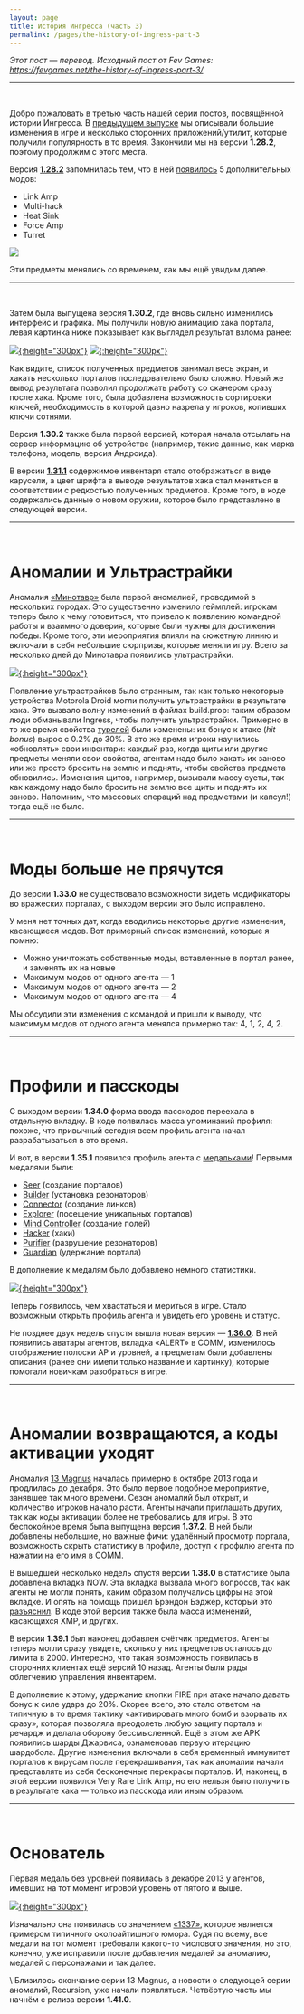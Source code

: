 ```yaml
---
layout: page
title: История Ингресса (часть 3)
permalink: /pages/the-history-of-ingress-part-3
---
```


_Этот пост — перевод. Исходный пост от Fev Games: <https://fevgames.net/the-history-of-ingress-part-3/>_

---
<br />

Добро пожаловать в третью часть нашей серии постов, посвящённой истории Ингресса. В [предыдущем выпуске](/pages/the-history-of-ingress-part-3) мы описывали большие изменения в игре и несколько сторонних приложений/утилит, которые получили популярность в то время. Закончили мы на версии **1.28.2**, поэтому продолжим с этого места.

Версия [**1.28.2**](https://plus.google.com/+Ingress/posts/QkvYjsStnRX) запомнилась тем, что в ней [появилось](https://plus.google.com/+Ingress/posts/DfFfnsCG5qb) 5 дополнительных модов:

* Link Amp
* Multi-hack
* Heat Sink
* Force Amp
* Turret

[![](https://fevgames.net/wp-content/uploads/2016/03/ingressmods5.jpg)](https://fevgames.net/wp-content/uploads/2016/03/ingressmods5.jpg)

Эти предметы менялись со временем, как мы ещё увидим далее.

---
<br />

Затем была выпущена версия **1.30.2**, где вновь сильно изменились интерфейс и графика. Мы получили новую анимацию хака портала, левая картинка ниже показывает как выглядел результат взлома ранее:

[![](https://fevgames.net/wp-content/uploads/2016/03/old-hack-screen-modal.png){:height="300px"}](https://fevgames.net/wp-content/uploads/2016/03/old-hack-screen-modal.png)
[![](https://fevgames.net/wp-content/uploads/2016/03/new-item-hack-e1458823351416.png){:height="300px"}](https://fevgames.net/wp-content/uploads/2016/03/new-item-hack-e1458823351416.png)
 
Как видите, список полученных предметов занимал весь экран, и хакать несколько порталов последовательно было сложно. Новый же вывод результата позволил продолжать работу со сканером сразу после хака. Кроме того, была добавлена возможность сортировки ключей, необходимость в которой давно назрела у игроков, копивших ключи сотнями.

Версия **1.30.2** также была первой версией, которая начала отсылать на сервер информацию об устройстве (например, такие данные, как марка телефона, модель, версия Андроида).

В версии [**1.31.1**](https://plus.google.com/+Ingress/posts/f4N4hQCpRrG) содержимое инвентаря стало отображаться в виде карусели, а цвет шрифта в выводе результатов хака стал меняться в соответствии с редкостью полученных предметов. Кроме того, в коде содержались данные о новом оружии, которое было представлено в следующей версии.

---
<br />

# Аномалии и Ультрастрайки

Аномалия [«Минотавр»](https://plus.google.com/+Ingress/posts/4EpjjbR3tQE) была первой аномалией, проводимой в нескольких городах. Это существенно изменило геймплей: игрокам теперь было к чему готовиться, что привело к появлению командной работы и взаимного доверия, которые были нужны для достижения победы. Кроме того, эти мероприятия влияли на сюжетную линию и включали в себя небольшие сюрпризы, которые меняли игру. Всего за несколько дней до Минотавра появились ультрастрайки.

[![](https://fevgames.net/wp-content/uploads/2016/03/ulta-strike-e1458824499655.png){:height="300px"}](https://fevgames.net/wp-content/uploads/2016/03/ulta-strike-e1458824499655.png)

Появление ультрастрайков было странным, так как только некоторые устройства Motorola Droid могли получить ультрастрайки в результате хака. Это вызвало волну изменений в файлах build.prop: таким образом люди обманывали Ingress, чтобы получить ультрастрайки. Примерно в то же время свойства [турелей](https://fevgames.net/ingress/ingress-guide/items/mod/turret/) были изменены: их бонус к атаке (_hit bonus_) вырос с 0.2% до 30%. В это же время игроки научились «обновлять» свои инвентари: каждый раз, когда щиты или другие предметы меняли свои свойства, агентам надо было хакать их заново или же просто бросить на землю и поднять, чтобы свойства предмета обновились. Изменения щитов, например, вызывали массу суеты, так как каждому надо было бросить на землю все щиты и поднять их заново. Напомним, что массовых операций над предметами (и капсул!) тогда ещё не было.

---
<br />

# Моды больше не прячутся

До версии **1.33.0** не существовало возможности видеть модификаторы во вражеских порталах, с выходом версии это было исправлено.

У меня нет точных дат, когда вводились некоторые другие изменения, касающиеся модов. Вот примерный список изменений, которые я помню:

* Можно уничтожать собственные моды, вставленные в портал ранее, и заменять их на новые
* Максимум модов от одного агента — 1
* Максимум модов от одного агента — 2
* Максимум модов от одного агента — 4

Мы обсудили эти изменения с командой и пришли к выводу, что максимум модов от одного агента менялся примерно так: 4, 1, 2, 4, 2.

---
<br />

# Профили и пасскоды

С выходом версии **1.34.0** форма ввода пасскодов переехала в отдельную вкладку. В коде появилась масса упоминаний профиля: похоже, что привычный сегодня всем профиль агента начал разрабатываться в это время.

И вот, в версии **1.35.1** появился профиль агента с [медальками](https://fevgames.net/ingress/ingress-guide/concepts/medal/)! Первыми медалями были:

* [Seer](https://fevgames.net/ingress/ingress-guide/concepts/medal/seer/) (создание порталов)
* [Builder](https://fevgames.net/ingress/ingress-guide/concepts/medal/builder/) (установка резонаторов)
* [Connector](https://fevgames.net/ingress/ingress-guide/concepts/medal/connector/) (создание линков)
* [Explorer](https://fevgames.net/ingress/ingress-guide/concepts/medal/explorer/) (посещение уникальных порталов)
* [Mind Controller](https://fevgames.net/ingress/ingress-guide/concepts/medal/mind-controller/) (создание полей)
* [Hacker](https://fevgames.net/ingress/ingress-guide/concepts/medal/hacker/) (хаки)
* [Purifier](https://fevgames.net/ingress/ingress-guide/concepts/medal/purifier/) (разрушение резонаторов)
* [Guardian](https://fevgames.net/ingress/ingress-guide/concepts/medal/guardian/) (удержание портала)

В дополнение к медалям было добавлено немного статистики.

[![](https://fevgames.net/wp-content/uploads/2016/03/IMG_20130912_133147.jpg){:height="300px"}](https://fevgames.net/wp-content/uploads/2016/03/IMG_20130912_133147.jpg)

Теперь появилось, чем хвастаться и мериться в игре. Стало возможным открыть профиль агента и увидеть его уровень и статус.

Не позднее двух недель спустя вышла новая версия — [**1.36.0**](https://plus.google.com/+Ingress/posts/KuqkfV3M12z). В ней появились аватары агентов, вкладка «ALERT» в COMM, изменилось отображение полоски AP и уровней, а предметам были добавлены описания (ранее они имели только название и картинку), которые помогали новичкам разобраться в игре.

---
<br />

# Аномалии возвращаются, а коды активации уходят

Аномалия [13 Magnus](http://www.androidcentral.com/niantic-kicks-global-ingress-event-13magnus) началась примерно в октябре 2013 года и продлилась до декабря. Это было первое подобное мероприятие, занявшее так много времени. Сезон аномалий был открыт, и количество игроков начало расти. Агенты начали приглашать других, так как коды активации более не требовались для игры. В это беспокойное время была выпущена версия **1.37.2**. В ней были добавлены небольшие, но важные фичи: удалённый просмотр портала, возможность скрыть статистику в профиле, доступ к профилю агента по нажатии на его имя в COMM.

В вышедшей несколько недель спустя версии **1.38.0** в статистике была добавлена вкладка NOW. Эта вкладка вызвала много вопросов, так как агенты не могли понять, каким образом получались цифры на этой вкладке. И опять на помощь пришёл Брэндон Бэджер, который это [разъяснил](https://plus.google.com/u/0/+BrandonBadger/posts/HDvzgW8pAtv). В коде этой версии также была масса изменений, касающихся XMP, и других.

В версии **1.39.1** был наконец добавлен счётчик предметов. Агенты теперь могли сразу увидеть, сколько у них предметов осталось до лимита в 2000. Интересно, что такая возможность появилась в сторонних клиентах ещё версий 10 назад. Агенты были рады облегчению управления инвентарем.

В дополнение к этому, удержание кнопки FIRE при атаке начало давать бонус к силе удара до 20%. Скорее всего, это стало ответом на типичную в то время тактику «активировать много бомб и взорвать их сразу», которая позволяла преодолеть любую защиту портала и речардж и делала оборону бессмысленной. Ещё в этом же APK появились шарды Джарвиса, ознаменовав первую итерацию шардобола. Другие изменения включали в себя временный иммунитет порталов к вирусам после перекрашивания, так как аномалии начали представлять из себя бесконечные перекрасы порталов. И, наконец, в этой версии появился Very Rare Link Amp, но его нельзя было получить в результате хака — только из пасскода или иным образом.

---
<br />

# Основатель

Первая медаль без уровней появилась в декабре 2013 у агентов, имевших на тот момент игровой уровень от пятого и выше.

[![](https://fevgames.net/wp-content/uploads/2016/03/founder-1337-first-non-tiered-badge-e1458911773421.png){:height="300px"}](https://fevgames.net/wp-content/uploads/2016/03/founder-1337-first-non-tiered-badge-e1458911773421.png)

Изначально она появилась со значением [«1337»](https://en.wikipedia.org/wiki/Leet), которое является примером типичного околоайтишного юмора. Судя по всему, все медали на тот момент требовали какого-то числового значения, но это, конечно, уже исправили после добавления медалей за аномалию, медалей с персонажами и так далее.

\\
Близилось окончание серии 13 Magnus, а новости о следующей серии аномалий, Recursion, уже начали появляться. Четвёртую часть мы начнём с релиза версии **1.41.0**.